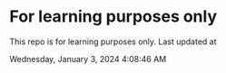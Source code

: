 # For learning purposes only
This repo is for learning purposes only.
Last updated at

Wednesday, January 3, 2024 4:08:46 AM

